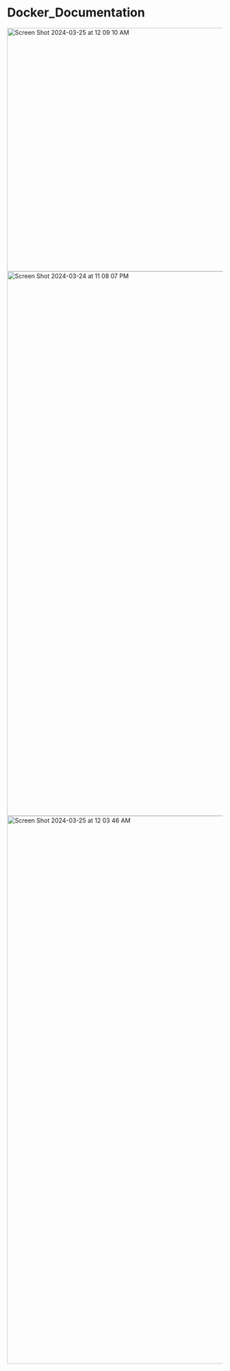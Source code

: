 # Docker_Documentation

<img width="569" alt="Screen Shot 2024-03-25 at 12 09 10 AM" src="https://github.com/rwrw123/Docker_Documentation/assets/113308286/53ebd0b7-a4a0-416a-8150-fcd961e18990">

<img width="1272" alt="Screen Shot 2024-03-24 at 11 08 07 PM" src="https://github.com/rwrw123/Docker_Documentation/assets/113308286/e0665dc1-19f1-40c6-95bb-5911848f9777">

<img width="1280" alt="Screen Shot 2024-03-25 at 12 03 46 AM" src="https://github.com/rwrw123/Docker_Documentation/assets/113308286/54c8c123-e82d-449d-a90c-421f300cdd51">

